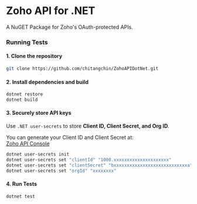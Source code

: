 # Zoho API for .NET

A NuGET Package for Zoho's OAuth-protected APIs.

### Running Tests

#### 1. Clone the repository
```bash
git clone https://github.com/chitangchin/ZohoAPIDotNet.git
```

#### 2. Install dependencies and build
```bash
dotnet restore
dotnet build
```

#### 3. Securely store API keys  
Use `.NET user-secrets` to store **Client ID, Client Secret, and Org ID**.  

You can generate your Client ID and Client Secret at:  
[Zoho API Console](https://api-console.zoho.com/client)

```bash
dotnet user-secrets init
dotnet user-secrets set "clientId" "1000.xxxxxxxxxxxxxxxxxxxxx"
dotnet user-secrets set "clientSecret" "bxxxxxxxxxxxxxxxxxxxxxxxxxxxxa"
dotnet user-secrets set "orgId" "xxxxxxxx"
```

#### 4. Run Tests
```bash
dotnet test
```
